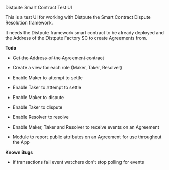 Distpute Smart Contract Test UI

This is a test UI for working with Distpute the Smart Contract Dispute Resolution framework.

It needs the Distpute framework smart contract to be already deployed and the 
Address of the Distpute Factory SC to create Agreements from.

**Todo**

* ~~Get the Address of the Agreement contract~~

* Create a view for each role (Maker, Taker, Resolver)

* Enable Maker to attempt to settle

* Enable Taker to attempt to settle

* Enable Maker to dispute

* Enable Taker to dispute

* Enable Resolver to resolve

* Enable Maker, Taker and Resolver to receive events on an Agreement

* Module to report public attributes on an Agreement for use throughout the App

**Known Bugs**

* if transactions fail event watchers don't stop polling for events